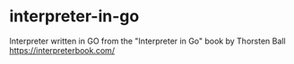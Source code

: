 # interpreter-in-go
Interpreter written in GO from the "Interpreter in Go" book by Thorsten Ball 
https://interpreterbook.com/
